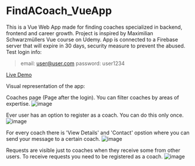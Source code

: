 # FindACoach_VueApp
This is a Vue Web App made for finding coaches specialized in backend, frontend and career growth. Project is inspired by Maximilian Schwarzmüllers Vue course on Udemy.
App is connected to a Firebase server that will expire in 30 days, security measure to prevent the abused.
<br>Test login info:<br>
  > email: user@user.com
  > password: user1234
  > 

[Live Demo](https://find-coach-vue-app.vercel.app/)
  

Visual representation of the app:

Coaches page (Page after the login). You can filter coaches by areas of expertise.
![image](https://user-images.githubusercontent.com/69120028/112987216-c30a8080-9162-11eb-9191-1daece7072d1.png)

Ever user has an option to register as a coach. You can do this only once.
![image](https://user-images.githubusercontent.com/69120028/112987268-cf8ed900-9162-11eb-9ff4-d46d89e80c0b.png)

For every coach there is 'View Details' and 'Contact' opstion where you can send your message to a certain coach.
![image](https://user-images.githubusercontent.com/69120028/112987352-e9c8b700-9162-11eb-9b98-35191a344860.png)

Requests are visible just to coaches when they receive some from other users. To receive requests you need to be registered as a coach.
![image](https://user-images.githubusercontent.com/69120028/112987572-285e7180-9163-11eb-8798-303f7b31ec5b.png)

